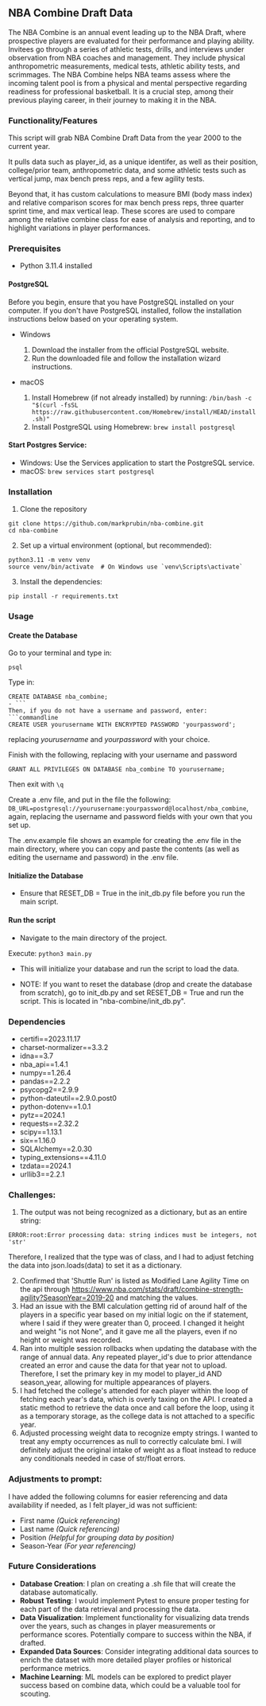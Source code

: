 ## NBA Combine Draft Data

The NBA Combine is an annual event leading up to the NBA Draft, where prospective players are evaluated for their performance and playing ability. Invitees go through a series of athletic tests, drills, and interviews under observation from NBA coaches and management. They include physical anthropometric measurements, medical tests, athletic ability tests, and scrimmages. The NBA Combine helps NBA teams assess where the incoming talent pool is from a physical and mental perspective regarding readiness for professional basketball. It is a crucial step, among their previous playing career, in their journey to making it in the NBA.

### Functionality/Features

This script will grab NBA Combine Draft Data from the year 2000 to the current year.

It pulls data such as player_id, as a unique identifer, as well as their position, college/prior team, anthropometric data, and some athletic tests such as vertical jump, max bench press reps, and a few agility tests.

Beyond that, it has custom calculations to measure BMI (body mass index) and relative comparison scores for max bench press reps, three quarter sprint time, and max vertical leap. These scores are used to compare among the relative combine class for ease of analysis and reporting, and to highlight variations in player performances.

### Prerequisites
- Python 3.11.4 installed 

#### PostgreSQL
Before you begin, ensure that you have PostgreSQL installed on your computer. If you don't have PostgreSQL installed, follow the installation instructions below based on your operating system.
- Windows

	1.	Download the installer from the official PostgreSQL website.
	2.	Run the downloaded file and follow the installation wizard instructions.
- macOS
	1.	Install Homebrew (if not already installed) by running:
`/bin/bash -c "$(curl -fsSL https://raw.githubusercontent.com/Homebrew/install/HEAD/install.sh)"`
  2.	Install PostgreSQL using Homebrew: `brew install postgresql`

#### Start Postgres Service:
- Windows: Use the Services application to start the PostgreSQL service.
- macOS: `brew services start postgresql`


### Installation
1. Clone the repository

```commandline
git clone https://github.com/markprubin/nba-combine.git
cd nba-combine
```
2. Set up a virtual environment (optional, but recommended):
```commandline
python3.11 -m venv venv
source venv/bin/activate  # On Windows use `venv\Scripts\activate`

```
3. Install the dependencies:
```commandline
pip install -r requirements.txt

```

### Usage

#### Create the Database
Go to your terminal and type in:
```commandline 
psql
```
Type in:
```commandline 
CREATE DATABASE nba_combine;
- ```
Then, if you do not have a username and password, enter:
```commandline
CREATE USER yourusername WITH ENCRYPTED PASSWORD 'yourpassword';
```
replacing *yourusername* and *yourpassword* with your choice.

Finish with the following, replacing with your username and password
```commandline
GRANT ALL PRIVILEGES ON DATABASE nba_combine TO yourusername;
```

Then exit with `\q`

Create a .env file, and put in the file the following: `DB_URL=postgresql://yourusername:yourpassword@localhost/nba_combine`, again, replacing the username and password fields with your own that you set up.

The .env.example file shows an example for creating the .env file in the main directory, where you can copy and paste the contents (as well as editing the username and password) in the .env file.
#### Initialize the Database
- Ensure that RESET_DB = True in the init_db.py file before you run the main script.

#### Run the script

- Navigate to the main directory of the project.

Execute:
`python3 main.py`

- This will initialize your database and run the script to load the data.

- NOTE: If you want to reset the database (drop and create the database from scratch), go to init_db.py and set RESET_DB = True and run the script. This is located in "nba-combine/init_db.py".

### Dependencies

- certifi==2023.11.17
- charset-normalizer==3.3.2
- idna==3.7
- nba_api==1.4.1
- numpy==1.26.4
- pandas==2.2.2
- psycopg2==2.9.9
- python-dateutil==2.9.0.post0
- python-dotenv==1.0.1
- pytz==2024.1
- requests==2.32.2
- scipy==1.13.1
- six==1.16.0
- SQLAlchemy==2.0.30
- typing_extensions==4.11.0
- tzdata==2024.1
- urllib3==2.2.1


### Challenges:

1. The output was not being recognized as a dictionary, but as an entire string:

`ERROR:root:Error processing data: string indices must be integers, not 'str'`

Therefore, I realized that the type was of class<str>, and I had to adjust fetching the data into json.loads(data) to set it as a dictionary.

2. Confirmed that 'Shuttle Run' is listed as Modified Lane Agility Time on the api through https://www.nba.com/stats/draft/combine-strength-agility?SeasonYear=2019-20 and matching the values.
3. Had an issue with the BMI calculation getting rid of around half of the players in a specific year based on my initial logic on the if statement, where I said if they were greater than 0, proceed. I changed it height and weight "is not None", and it gave me all the players, even if no height or weight was recorded.
4. Ran into multiple session rollbacks when updating the database with the range of annual data. Any repeated player_id's due to prior attendance created an error and cause the data for that year not to upload. Therefore, I set the primary key in my model to player_id AND season_year, allowing for multiple appearances of players.
5. I had fetched the college's attended for each player within the loop of fetching each year's data, which is overly taxing on the API. I created a static method to retrieve the data once and call before the loop, using it as a temporary storage, as the college data is not attached to a specific year.
6. Adjusted processing weight data to recognize empty strings. I wanted to treat any empty occurrences as null to correctly calculate bmi. I will definitely adjust the original intake of weight as a float instead to reduce any conditionals needed in case of str/float errors.
### Adjustments to prompt:

I have added the following columns for easier referencing and data availability if needed, as I felt player_id was not sufficient:
- First name *(Quick referencing)*
- Last name *(Quick referencing)*
- Position *(Helpful for grouping data by position)*
- Season-Year *(For year referencing)*



### Future Considerations
- **Database Creation**: I plan on creating a .sh file that will create the database automatically.
- **Robust Testing**: I would implement Pytest to ensure proper testing for each part of the data retrieval and processing the data.
- **Data Visualization**: Implement functionality for visualizing data trends over the years, such as changes in player measurements or performance scores. Potentially compare to success within the NBA, if drafted.
- **Expanded Data Sources**: Consider integrating additional data sources to enrich the dataset with more detailed player profiles or historical performance metrics.
- **Machine Learning**: ML models can be explored to predict player success based on combine data, which could be a valuable tool for scouting.